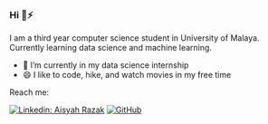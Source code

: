 ### Hi 👋⚡


I am a third year computer science student in University of Malaya. Currently learning data science and machine learning.

- 🔭 I’m currently in my data science internship
- 😄 I like to code, hike, and watch movies in my free time

Reach me:

[![Linkedin: Aisyah Razak](https://img.shields.io/badge/LinkedIn-0077B5?style=for-the-badge&logo=linkedin&logoColor=white)](https://www.linkedin.com/in/aisyahh-razak/)
<a href="mailto:aisyahrazak171@gmail.com" target="_blank"><img alt="GitHub" src="https://img.shields.io/badge/-aisyahrazak171@gmail.com-c14438?style=flat-square&logo=Gmail&logoColor=white"></a>

<!--
**aisyahrzk/aisyahrzk** is a ✨ _special_ ✨ repository because its `README.md` (this file) appears on your GitHub profile.

Here are some ideas to get you started:

- 🔭 I’m currently working on ...
- 🌱 I’m currently learning ...
- 👯 I’m looking to collaborate on ...
- 🤔 I’m looking for help with ...
- 💬 Ask me about ...
- 📫 How to reach me: ...
- 😄 Pronouns: ...
- ⚡ Fun fact: ...
-->
